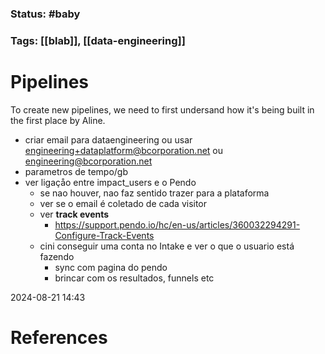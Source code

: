 ### Status:  #baby 

### Tags: [[blab]], [[data-engineering]]

# Pipelines

To create new pipelines, we need to first undersand how it's being built in the first place by Aline. 

- criar email para dataengineering ou usar engineering+dataplatform@bcorporation.net ou engineering@bcorporation.net
- parametros de tempo/gb
- ver ligaçåo entre impact_users e o Pendo
	- se nao houver, nao faz sentido trazer para a plataforma
	- ver se o email é coletado de cada visitor
	- ver **track events**
		- https://support.pendo.io/hc/en-us/articles/360032294291-Configure-Track-Events
	- cini conseguir uma conta no Intake e ver o que o usuario está fazendo
		- sync com pagina do pendo
		- brincar com os resultados, funnels etc

2024-08-21 14:43













# References










